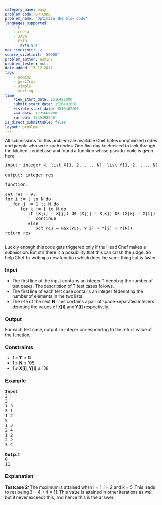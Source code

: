 ```yaml
---
category_name: easy
problem_code: OPTCODE
problem_name: 'Optimize The Slow Code'
languages_supported:
    - C
    - CPP14
    - JAVA
    - PYTH
    - 'PYTH 3.5'
max_timelimit: '2'
source_sizelimit: '50000'
problem_author: admin2
problem_tester: null
date_added: 13-12-2017
tags:
    - admin2
    - gwr17rol
    - simple
    - sorting
time:
    view_start_date: 1516482000
    submit_start_date: 1516482000
    visible_start_date: 1516482000
    end_date: 1735669800
    current: 1525198940
is_direct_submittable: false
layout: problem
---
```

All submissions for this problem are available.Chef hates unoptimized codes and people who write such codes. One fine day he decided to look through the kitchen's codebase and found a function whose pseudo-code is given here:

<pre>input: integer N, list X[1, 2, ..., N], list Y[1, 2, ..., N]

output: integer res

function:

set res = 0;
for i := 1 to N do
   for j := 1 to N do
      for k := 1 to N do
         if (X[i] = X[j]) OR (X[j] = X[k]) OR (X[k] = X[i])
            continue
         else
            set res = max(res, Y[i] + Y[j] + Y[k])
return res

</pre>

Luckily enough this code gets triggered only if the Head Chef makes a submission. But still there is a possibility that this can crash the judge. So help Chef by writing a new function which does the same thing but is faster.

### Input

- The first line of the input contains an integer **T** denoting the number of test cases. The description of **T** test cases follows.
- The first line of each test case contains an integer **N** denoting the number of elements in the two lists.
- The i-th of the next **N** lines contains a pair of space-separated integers denoting the values of **X\[i\]** and **Y\[i\]** respectively.

### Output

For each test case, output an integer corresponding to the return value of the function.

### Constraints

- 1 ≤ **T** ≤ 10
- 1 ≤ **N** ≤ 105
- 1 ≤ **X\[i\]**, **Y\[i\]** ≤ 108
 
### Example

<pre>
<b>Input</b>
2
3
1 3
3 1
1 2
5
1 3
2 4
1 2
3 2
3 4

<b>Output</b>
0
11
</pre>
### Explanation

**Testcase 2:** The maximum is attained when i = 1, j = 2 and k = 5. This leads to res being 3 + 4 + 4 = 11. This value is attained in other iterations as well, but it never exceeds this, and hence this is the answer.
